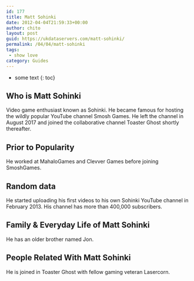 ```yaml
---
id: 177
title: Matt Sohinki
date: 2012-04-04T21:59:33+00:00
author: chito
layout: post
guid: https://ukdataservers.com/matt-sohinki/
permalink: /04/04/matt-sohinki
tags:
 - show love
category: Guides
---
```


* some text
{: toc}


## Who is  Matt Sohinki
                  
                  
                  
Video game enthusiast known as Sohinki. He became famous for hosting the wildly popular YouTube channel Smosh Games. He left the channel in August 2017 and joined the collaborative channel Toaster Ghost shortly thereafter. 
                  
                
                
                
## Prior to Popularity 
                  
                  
                  
He worked at MahaloGames and Clevver Games before joining SmoshGames. 
                  
                
                
                
## Random data 
                  
                  
                  
He started uploading his first videos to his own Sohinki YouTube channel in February 2013. His channel has more than 400,000 subscribers. 
                  
                
                
                
## Family & Everyday Life of Matt Sohinki
                  
                  
                  
He has an older brother named Jon. 
                  
                
                
                
## People Related With  Matt Sohinki
                  
                  
                  
He is joined in Toaster Ghost with fellow gaming veteran Lasercorn.
                  
                
              
            
          
          
          
    
    
  
